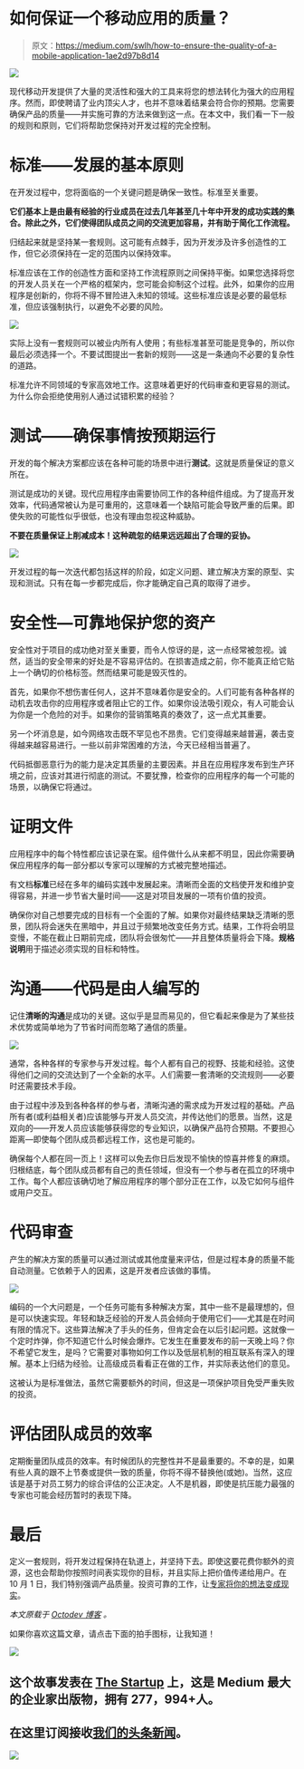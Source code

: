 # 如何保证一个移动应用的质量？

> 原文：<https://medium.com/swlh/how-to-ensure-the-quality-of-a-mobile-application-1ae2d97b8d14>

![](img/50f684f591a3ef9716493c93f7f98445.png)

现代移动开发提供了大量的灵活性和强大的工具来将您的想法转化为强大的应用程序。然而，即使聘请了业内顶尖人才，也并不意味着结果会符合你的预期。您需要确保产品的质量——并实施可靠的方法来做到这一点。在本文中，我们看一下一般的规则和原则，它们将帮助您保持对开发过程的完全控制。

# 标准——发展的基本原则

在开发过程中，您将面临的一个关键问题是确保一致性。标准至关重要。

**它们基本上是由最有经验的行业成员在过去几年甚至几十年中开发的成功实践的集合。除此之外，它们使得团队成员之间的交流更加容易，并有助于简化工作流程。**

归结起来就是坚持某一套规则。这可能有点棘手，因为开发涉及许多创造性的工作，但它必须保持在一定的范围内以保持效率。

标准应该在工作的创造性方面和坚持工作流程原则之间保持平衡。如果您选择将您的开发人员关在一个严格的框架内，您可能会抑制这个过程。此外，如果你的应用程序是创新的，你将不得不冒险进入未知的领域。这些标准应该是必要的最低标准，但应该强制执行，以避免不必要的风险。

![](img/4bb5770e9ce7ef280c6b99588ae43e5b.png)

实际上没有一套规则可以被业内所有人使用；有些标准甚至可能是竞争的，所以你最后必须选择一个。不要试图提出一套新的规则——这是一条通向不必要的复杂性的道路。

标准允许不同领域的专家高效地工作。这意味着更好的代码审查和更容易的测试。为什么你会拒绝使用别人通过试错积累的经验？

# 测试——确保事情按预期运行

开发的每个解决方案都应该在各种可能的场景中进行**测试**。这就是质量保证的意义所在。

测试是成功的关键。现代应用程序由需要协同工作的各种组件组成。为了提高开发效率，代码通常被认为是可重用的，这意味着一个缺陷可能会导致严重的后果。即使失败的可能性似乎很低，也没有理由忽视这种威胁。

**不要在质量保证上削减成本！这种疏忽的结果远远超出了合理的妥协。**

![](img/2f77e129f53d7ab4ac046440706e196e.png)

开发过程的每一次迭代都包括这样的阶段，如定义问题、建立解决方案的原型、实现和测试。只有在每一步都完成后，你才能确定自己真的取得了进步。

# 安全性—可靠地保护您的资产

安全性对于项目的成功绝对至关重要，而令人惊讶的是，这一点经常被忽视。诚然，适当的安全带来的好处是不容易评估的。在损害造成之前，你不能真正给它贴上一个确切的价格标签。然而结果可能是毁灭性的。

首先，如果你不想伤害任何人，这并不意味着你是安全的。人们可能有各种各样的动机去攻击你的应用程序或者阻止它的工作。如果你设法吸引观众，有人可能会认为你是一个危险的对手。如果你的营销策略真的奏效了，这一点尤其重要。

另一个坏消息是，如今网络攻击既不罕见也不昂贵。它们变得越来越普遍，袭击变得越来越容易进行。一些以前非常困难的方法，今天已经相当普遍了。

代码抵御恶意行为的能力是决定其质量的主要因素。并且在应用程序发布到生产环境之前，应该对其进行彻底的测试。不要犹豫，检查你的应用程序的每一个可能的场景，以确保它将通过。

# 证明文件

应用程序中的每个特性都应该记录在案。组件做什么从来都不明显，因此你需要确保应用程序的每一部分都以专家可以理解的方式被完整地描述。

有文档**标准**已经在多年的编码实践中发展起来。清晰而全面的文档使开发和维护变得容易，并进一步节省大量时间——这是对项目发展的一项有价值的投资。

确保你对自己想要完成的目标有一个全面的了解。如果你对最终结果缺乏清晰的愿景，团队将会迷失在黑暗中，并且过于频繁地改变任务方式。结果，工作将会明显变慢，不能在截止日期前完成，团队将会很匆忙——并且整体质量将会下降。**规格说明**用于描述必须实现的目标和特性。

# 沟通——代码是由人编写的

记住**清晰的沟通**是成功的关键。这似乎是显而易见的，但它看起来像是为了某些技术优势或简单地为了节省时间而忽略了通信的质量。

![](img/ae93b61123f484fe3e2ab29a0ff2b2ba.png)

通常，各种各样的专家参与开发过程。每个人都有自己的视野、技能和经验。这使得他们之间的交流达到了一个全新的水平。人们需要一套清晰的交流规则——必要时还需要技术手段。

由于过程中涉及到各种各样的参与者，清晰沟通的需求成为开发过程的基础。产品所有者(或利益相关者)应该能够与开发人员交流，并传达他们的愿景。当然，这是双向的——开发人员应该能够获得您的专业知识，以确保产品符合预期。不要担心距离—即使每个团队成员都远程工作，这也是可能的。

确保每个人都在同一页上！这样可以免去你日后发现不愉快的惊喜并修复的麻烦。归根结底，每个团队成员都有自己的责任领域，但没有一个参与者在孤立的环境中工作。每个人都应该确切地了解应用程序的哪个部分正在工作，以及它如何与组件或用户交互。

# 代码审查

产生的解决方案的质量可以通过测试或其他度量来评估，但是过程本身的质量不能自动测量。它依赖于人的因素，这是开发者应该做的事情。

![](img/eac4fa32b7ad10549117b794e6d71acc.png)

编码的一个大问题是，一个任务可能有多种解决方案，其中一些不是最理想的，但是可以快速实现。年轻和缺乏经验的开发人员会倾向于使用它们——尤其是在时间有限的情况下。这些算法解决了手头的任务，但肯定会在以后引起问题。这就像一个定时炸弹，你不知道它什么时候会爆炸。它发生在重要发布的前一天晚上吗？你不希望它发生，是吗？它需要对事物如何工作以及低层机制的相互联系有深入的理解。基本上归结为经验。让高级成员看看正在做的工作，并实际表达他们的意见。

这被认为是标准做法，虽然它需要额外的时间，但这是一项保护项目免受严重失败的投资。

# 评估团队成员的效率

定期衡量团队成员的效率。有时候团队的完整性并不是最重要的。不幸的是，如果有些人真的跟不上节奏或提供一致的质量，你将不得不替换他(或她)。当然，这应该是基于对员工努力的综合评估的公正决定。人不是机器，即使是抗压能力最强的专家也可能会经历暂时的表现下降。

# 最后

定义一套规则，将开发过程保持在轨道上，并坚持下去。即使这要花费你额外的资源，这也会帮助你按照时间表实现你的目标，并且实际上把价值传递给用户。在 10 月 1 日，我们特别强调产品质量。投资可靠的工作，让[专家将你的想法变成现实](https://octodev.net/?utm_source=medium&utm_campaign=what%27sApp)。

*本文原载于* [*Octodev 博客*](https://octodev.net/blog/) *。*

如果你喜欢这篇文章，请点击下面的拍手图标，让我知道！

![](img/731acf26f5d44fdc58d99a6388fe935d.png)

## 这个故事发表在 [The Startup](https://medium.com/swlh) 上，这是 Medium 最大的企业家出版物，拥有 277，994+人。

## 在这里订阅接收[我们的头条新闻](http://growthsupply.com/the-startup-newsletter/)。

![](img/731acf26f5d44fdc58d99a6388fe935d.png)